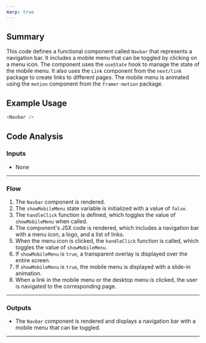 ```yaml
---
marp: true
---
```


## Summary
This code defines a functional component called `Navbar` that represents a navigation bar. It includes a mobile menu that can be toggled by clicking on a menu icon. The component uses the `useState` hook to manage the state of the mobile menu. It also uses the `Link` component from the `next/link` package to create links to different pages. The mobile menu is animated using the `motion` component from the `framer-motion` package.

## Example Usage
```javascript
<Navbar />
```

## Code Analysis
### Inputs
- None
___
### Flow
1. The `Navbar` component is rendered.
2. The `showMobileMenu` state variable is initialized with a value of `false`.
3. The `handleClick` function is defined, which toggles the value of `showMobileMenu` when called.
4. The component's JSX code is rendered, which includes a navigation bar with a menu icon, a logo, and a list of links.
5. When the menu icon is clicked, the `handleClick` function is called, which toggles the value of `showMobileMenu`.
6. If `showMobileMenu` is `true`, a transparent overlay is displayed over the entire screen.
7. If `showMobileMenu` is `true`, the mobile menu is displayed with a slide-in animation.
8. When a link in the mobile menu or the desktop menu is clicked, the user is navigated to the corresponding page.
___
### Outputs
- The `Navbar` component is rendered and displays a navigation bar with a mobile menu that can be toggled.
___
